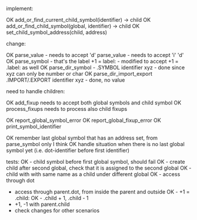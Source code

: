 implement:

OK add_or_find_current_child_symbol(identifier) -> child
OK add_or_find_child_symbol(global, identifier) -> child
OK set_child_symbol_address(child, address)



change:

OK parse_value - needs to accept 'd'
parse_value - needs to accept 'i' 'd'
OK parse_symbol - that's the label +1 = label: - modified to accept +1 = .label: as well
OK parse_dir_symbol - .SYMBOL identifier xyz - done since xyz can only be number or char
OK parse_dir_import_export .IMPORT/.EXPORT identifier xyz - done, no value



need to handle children:

OK add_fixup needs to accept both global symbols and child symbol
OK process_fixups needs to process also child fixups

OK report_global_symbol_error
OK report_global_fixup_error
OK print_symbol_identifier

OK remember last global symbol that has an address set, from parse_symbol only I think
OK handle situation when there is no last global symbol yet (i.e. dot-identifier before first identifier)



tests:
OK - child symbol before first global symbol, should fail
OK - create child after second global, check that it is assigned to the second global
OK - child with with same name as a child under different global
OK - access through dot
 - access through parent.dot, from inside the parent and outside
OK - +1 = .child:
OK - .child + 1, .child - 1
 - +1, -1 with parent.child
 - check changes for other scenarios
